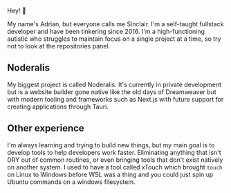 Hey! 🍻

My name's Adrian, but everyone calls me Sinclair. I'm a self-taught fullstack developer and have been tinkering since 2016. I'm a high-functioning autistic who struggles to maintain focus on a single project at a time, so try not to look at the repositories panel. 

## Noderalis

My biggest project is called Noderalis. It's currently in private development but is a website builder gone native like the old days of Dreamweaver but with modern tooling and frameworks such as Next.js with future support for creating applications through Tauri.

## Other experience

I'm always learning and trying to build new things, but my main goal is to develop tools to help developers work faster. Eliminating anything that isn't DRY out of common routines, or even bringing tools that don't exist natively on another system. I used to have a tool called xTouch which brought `touch` on Linux to Windows before WSL was a thing and you could just spin up Ubuntu commands on a windows filesystem.

<!--
**TheGrimSilence/TheGrimSilence** is a ✨ _special_ ✨ repository because its `README.md` (this file) appears on your GitHub profile.

Here are some ideas to get you started:

- 🔭 I’m currently working on ...
- 🌱 I’m currently learning ...
- 👯 I’m looking to collaborate on ...
- 🤔 I’m looking for help with ...
- 💬 Ask me about ...
- 📫 How to reach me: ...
- 😄 Pronouns: ...
- ⚡ Fun fact: ...
-->
